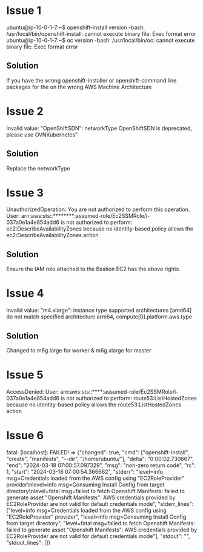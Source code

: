 Issue 1
=======
ubuntu@ip-10-0-1-7:~$ openshift-install version
-bash: /usr/local/bin/openshift-install: cannot execute binary file: Exec format error
ubuntu@ip-10-0-1-7:~$ oc version
-bash: /usr/local/bin/oc: cannot execute binary file: Exec format error

Solution
-------
If you have the wrong openshift-installer or openshift-command line packages for the on the wrong AWS Machine Architecture

Issue 2
========
Invalid value: \"OpenShiftSDN\": networkType OpenShiftSDN is deprecated, please use OVNKubernetes"

Solution
--------
Replace the networkType

Issue 3
=======
UnauthorizedOperation: You are not authorized to perform this operation. User: arn:aws:sts::********:assumed-role/Ec2SSMRole/i-037a0e1a4e854add6 is not authorized to perform: ec2:DescribeAvailabilityZones because no identity-based policy allows the ec2:DescribeAvailabilityZones action

Solution
--------
Ensure the IAM role attached to the Bastion EC2 has the above rights.

Issue 4
=======
Invalid value: \"m4.xlarge\": instance type supported architectures [amd64] do not match specified architecture arm64, compute[0].platform.aws.type

Solution
--------
Changed to m6g.large for worker & m6g.xlarge for master

Issue 5
========
AccessDenied: User: arn:aws:sts::****:assumed-role/Ec2SSMRole/i-037a0e1a4e854add6 is not authorized to perform: route53:ListHostedZones because no identity-based policy allows the route53:ListHostedZones action

Issue 6
========
fatal: [localhost]: FAILED! => {"changed": true, "cmd": ["openshift-install", "create", "manifests", "--dir", "/home/ubuntu/"], "delta": "0:00:02.730667", "end": "2024-03-18 07:00:57.097329", "msg": "non-zero return code", "rc": 1, "start": "2024-03-18 07:00:54.366662", "stderr": "level=info msg=Credentials loaded from the AWS config using \"EC2RoleProvider\" provider\nlevel=info msg=Consuming Install Config from target directory\nlevel=fatal msg=failed to fetch Openshift Manifests: failed to generate asset \"Openshift Manifests\": AWS credentials provided by EC2RoleProvider are not valid for default credentials mode", "stderr_lines": ["level=info msg=Credentials loaded from the AWS config using \"EC2RoleProvider\" provider", "level=info msg=Consuming Install Config from target directory", "level=fatal msg=failed to fetch Openshift Manifests: failed to generate asset \"Openshift Manifests\": AWS credentials provided by EC2RoleProvider are not valid for default credentials mode"], "stdout": "", "stdout_lines": []}

